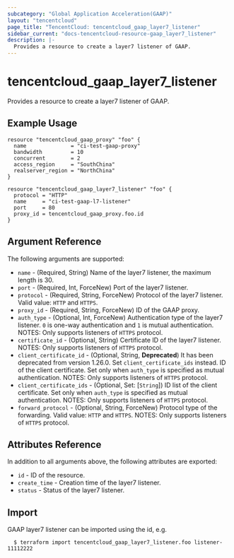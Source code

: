 ```yaml
---
subcategory: "Global Application Acceleration(GAAP)"
layout: "tencentcloud"
page_title: "TencentCloud: tencentcloud_gaap_layer7_listener"
sidebar_current: "docs-tencentcloud-resource-gaap_layer7_listener"
description: |-
  Provides a resource to create a layer7 listener of GAAP.
---
```


# tencentcloud_gaap_layer7_listener

Provides a resource to create a layer7 listener of GAAP.

## Example Usage

```hcl
resource "tencentcloud_gaap_proxy" "foo" {
  name              = "ci-test-gaap-proxy"
  bandwidth         = 10
  concurrent        = 2
  access_region     = "SouthChina"
  realserver_region = "NorthChina"
}

resource "tencentcloud_gaap_layer7_listener" "foo" {
  protocol = "HTTP"
  name     = "ci-test-gaap-l7-listener"
  port     = 80
  proxy_id = tencentcloud_gaap_proxy.foo.id
}
```

## Argument Reference

The following arguments are supported:

* `name` - (Required, String) Name of the layer7 listener, the maximum length is 30.
* `port` - (Required, Int, ForceNew) Port of the layer7 listener.
* `protocol` - (Required, String, ForceNew) Protocol of the layer7 listener. Valid value: `HTTP` and `HTTPS`.
* `proxy_id` - (Required, String, ForceNew) ID of the GAAP proxy.
* `auth_type` - (Optional, Int, ForceNew) Authentication type of the layer7 listener. `0` is one-way authentication and `1` is mutual authentication. NOTES: Only supports listeners of `HTTPS` protocol.
* `certificate_id` - (Optional, String) Certificate ID of the layer7 listener. NOTES: Only supports listeners of `HTTPS` protocol.
* `client_certificate_id` - (Optional, String, **Deprecated**) It has been deprecated from version 1.26.0. Set `client_certificate_ids` instead. ID of the client certificate. Set only when `auth_type` is specified as mutual authentication. NOTES: Only supports listeners of `HTTPS` protocol.
* `client_certificate_ids` - (Optional, Set: [`String`]) ID list of the client certificate. Set only when `auth_type` is specified as mutual authentication. NOTES: Only supports listeners of `HTTPS` protocol.
* `forward_protocol` - (Optional, String, ForceNew) Protocol type of the forwarding. Valid value: `HTTP` and `HTTPS`. NOTES: Only supports listeners of `HTTPS` protocol.

## Attributes Reference

In addition to all arguments above, the following attributes are exported:

* `id` - ID of the resource.
* `create_time` - Creation time of the layer7 listener.
* `status` - Status of the layer7 listener.


## Import

GAAP layer7 listener can be imported using the id, e.g.

```
  $ terraform import tencentcloud_gaap_layer7_listener.foo listener-11112222
```

